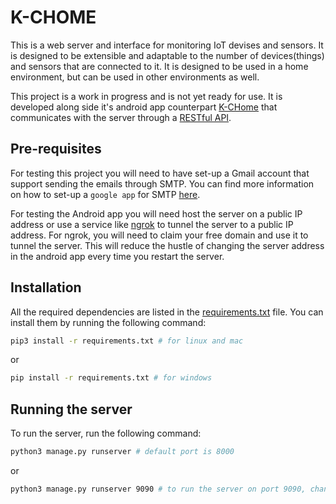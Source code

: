 # K-CHOME

This is a web server and interface for monitoring IoT devises and sensors. It is designed to be extensible and adaptable to the number of devices(things) and sensors that are connected to it. It is designed to be used in a home environment, but can be used in other environments as well.

This project is a work in progress and is not yet ready for use. It is developed along side it's android app counterpart [K-CHome](https://github.com/jetsup/K-CHome) that communicates with the server through a [RESTful API](k_api).

## Pre-requisites

For testing this project you will need to have set-up a Gmail account that support sending the emails through SMTP. You can find more information on how to set-up a `google app` for SMTP [here](https://gist.github.com/jetsup/a283be1e2501d84960d21a6d2ade5caf).

For testing the Android app you will need host the server on a public IP address or use a service like [ngrok](https://ngrok.com/) to tunnel the server to a public IP address. For ngrok, you will need to claim your free domain and use it to tunnel the server. This will reduce the hustle of changing the server address in the android app every time you restart the server.

## Installation

All the required dependencies are listed in the [requirements.txt](requirements.txt) file. You can install them by running the following command:

```bash
pip3 install -r requirements.txt # for linux and mac
```

or

```bash
pip install -r requirements.txt # for windows
```

## Running the server

To run the server, run the following command:

```bash
python3 manage.py runserver # default port is 8000
```

or

```bash
python3 manage.py runserver 9090 # to run the server on port 9090, change 9090 to any port you want
```
